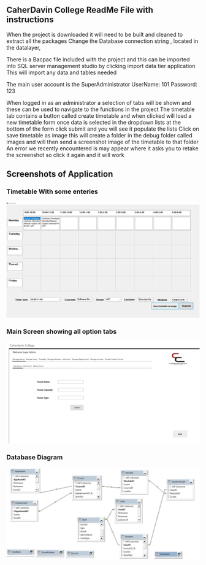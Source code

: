 



## CaherDavin College ReadMe File with instructions 

When the project is downloaded it will need to be built and cleaned to extract all the packages 
Change the Database connection string , located in the datalayer, 

There is a Bacpac file included with the project and this can be imported into SQL server management 
studio by clicking import data tier application 
This will import any data and tables needed 

The main user account is the SuperAdministrator 
UserName: 101
Password: 123

When logged in as an administrator a selection of tabs will be shown and these can be used to 
navigate to the functions in the project 
The timetable tab contains a button called create timetable and when clicked will load a new 
timetable form
once data is selected in the dropdown lists at the bottom of the form click submit and you will see it populate the lists
Click on save timetable as image this will create a folder in the debug folder called images and will then send
a screenshot image of the timetable to that folder 
An error we recently encountered is may appear where it asks you to retake the screenshot so click it again and it will work 

## Screenshots of Application 

### Timetable With some enteries
<img src="Screenshots/Timetablewithsomeenteries.jpg" alt="Timetable Screenshot">

### Main Screen showing all option tabs

<img src="Screenshots/Main Screen_ShowingAllAvailableTabs_SuperAdmin.jpg">


### Database Diagram

<img src="Screenshots/DBDiagram.jpg">


